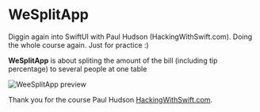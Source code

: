 # WeSplitApp
Diggin again into SwiftUI with Paul Hudson (HackingWithSwift.com). Doing the whole course again. Just for practice :)

**WeSplitApp** is about spliting the amount of the bill (including tip percentage) to several people at one table

![WeeSplitApp preview](https://repository-images.githubusercontent.com/430327955/030cb652-b326-400c-ace2-a3122f60b3c0)

Thank you for the course Paul Hudson [HackingWithSwift.com](https://hackingwithswift.com/).
